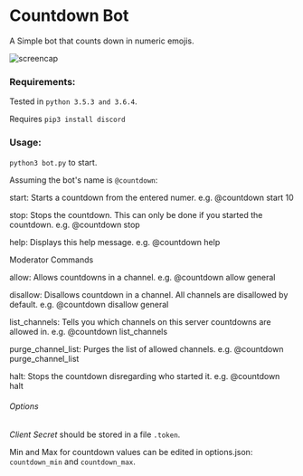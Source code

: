 # Countdown Bot

A Simple bot that counts down in numeric emojis.

![screencap](https://raw.githubusercontent.com/seanbrecke/discord-countdown-bot/master/screencaps/count.png)

### Requirements:

Tested in `python 3.5.3 and 3.6.4`.

Requires `pip3 install discord`

### Usage:

`python3 bot.py` to start.

Assuming the bot's name is `@countdown`:

start: Starts a countdown from the entered numer. e.g. @countdown start 10

stop: Stops the countdown. This can only be done if you started the countdown. e.g. @countdown stop

help: Displays this help message. e.g. @countdown help

Moderator Commands

allow: Allows countdowns in a channel. e.g. @countdown allow general

disallow: Disallows countdown in a channel. All channels are disallowed by default. e.g. @countdown disallow general

list_channels: Tells you which channels on this server countdowns are allowed in. e.g. @countdown list_channels

purge_channel_list: Purges the list of allowed channels. e.g. @countdown purge_channel_list

halt: Stops the countdown disregarding who started it. e.g. @countdown halt


###### Options

_Client Secret_ should be stored in a file `.token`.

Min and Max for countdown values can be edited in options.json: `countdown_min` and `countdown_max`.
